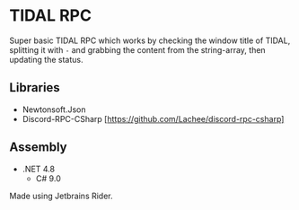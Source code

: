 # TIDAL RPC
Super basic TIDAL RPC which works by checking the window title of TIDAL, splitting it with `-` and grabbing the content from the string-array, then updating the status.

## Libraries
- Newtonsoft.Json
- Discord-RPC-CSharp [https://github.com/Lachee/discord-rpc-csharp]

## Assembly
- .NET 4.8
   - C# 9.0

Made using Jetbrains Rider.
